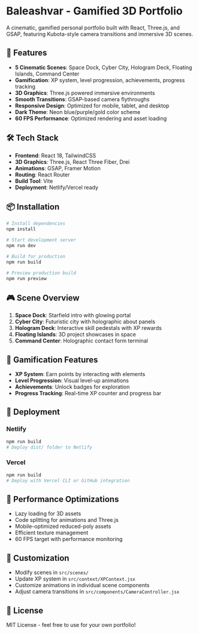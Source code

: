 # Baleashvar - Gamified 3D Portfolio

A cinematic, gamified personal portfolio built with React, Three.js, and GSAP, featuring Kubota-style camera transitions and immersive 3D scenes.

## 🚀 Features

- **5 Cinematic Scenes**: Space Dock, Cyber City, Hologram Deck, Floating Islands, Command Center
- **Gamification**: XP system, level progression, achievements, progress tracking
- **3D Graphics**: Three.js powered immersive environments
- **Smooth Transitions**: GSAP-based camera flythroughs
- **Responsive Design**: Optimized for mobile, tablet, and desktop
- **Dark Theme**: Neon blue/purple/gold color scheme
- **60 FPS Performance**: Optimized rendering and asset loading

## 🛠 Tech Stack

- **Frontend**: React 18, TailwindCSS
- **3D Graphics**: Three.js, React Three Fiber, Drei
- **Animations**: GSAP, Framer Motion
- **Routing**: React Router
- **Build Tool**: Vite
- **Deployment**: Netlify/Vercel ready

## 📦 Installation

```bash
# Install dependencies
npm install

# Start development server
npm run dev

# Build for production
npm run build

# Preview production build
npm run preview
```

## 🎮 Scene Overview

1. **Space Dock**: Starfield intro with glowing portal
2. **Cyber City**: Futuristic city with holographic about panels
3. **Hologram Deck**: Interactive skill pedestals with XP rewards
4. **Floating Islands**: 3D project showcases in space
5. **Command Center**: Holographic contact form terminal

## 🎯 Gamification Features

- **XP System**: Earn points by interacting with elements
- **Level Progression**: Visual level-up animations
- **Achievements**: Unlock badges for exploration
- **Progress Tracking**: Real-time XP counter and progress bar

## 🚀 Deployment

### Netlify
```bash
npm run build
# Deploy dist/ folder to Netlify
```

### Vercel
```bash
npm run build
# Deploy with Vercel CLI or GitHub integration
```

## 📱 Performance Optimizations

- Lazy loading for 3D assets
- Code splitting for animations and Three.js
- Mobile-optimized reduced-poly assets
- Efficient texture management
- 60 FPS target with performance monitoring

## 🎨 Customization

- Modify scenes in `src/scenes/`
- Update XP system in `src/context/XPContext.jsx`
- Customize animations in individual scene components
- Adjust camera transitions in `src/components/CameraController.jsx`

## 📄 License

MIT License - feel free to use for your own portfolio!